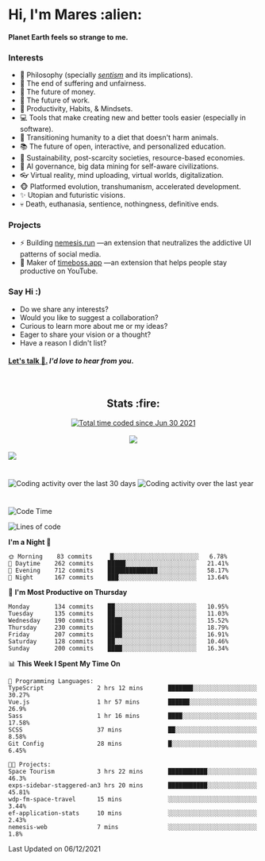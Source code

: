 <h1>Hi, I'm Mares :alien:</h1>

#### Planet Earth feels so strange to me.

### **Interests**

- 🌊 Philosophy (specially [_sentism_][sentismmedium] and its implications).
- 🎯 The end of suffering and unfairness.
- 💸 The future of money.
- 💼 The future of work.
- 🧠 Productivity, Habits, & Mindsets.
- 💻 Tools that make creating new and better tools easier (especially in software).
- 🥗 Transitioning humanity to a diet that doesn't harm animals.
- 📚 The future of open, interactive, and personalized education.
- 🌱 Sustainability, post-scarcity societies, resource-based economies.
- 🤖 AI governance, big data mining for self-aware civilizations.
- 👓 Virtual reality, mind uploading, virtual worlds, digitalization.
- 🐵 Platformed evolution, transhumanism, accelerated development.
- ✨ Utopian and futuristic visions.
- 💀 Death, euthanasia, sentience, nothingness, definitive ends.


### **Projects**

- ⚡ Building [nemesis.run](https://nemesis.run) —an extension that neutralizes the addictive UI patterns of social media.
- 💎 Maker of [timeboss.app](https://timeboss.app) —an extension that helps people stay productive on YouTube.


### **Say Hi :)**

- Do we share any interests?
- Would you like to suggest a collaboration?
- Curious to learn more about me or my ideas?
- Eager to share your vision or a thought?
- Have a reason I didn't list?

#### [Let's talk :wave:.](mailto:mareszhar@gmail.com) _I'd love to hear from you_.

[sentismmedium]: https://medium.com/@mareszhar/born-a-prisoner-a-reflection-about-life-its-struggles-and-a-plan-to-escape-d8566ce9b026

<br>

<h2 align="center">Stats :fire:</h2>

<div align="center">
  <a href="https://wakatime.com/@cfdc0e0d-4860-4b62-9ff0-cb659185525e">
    <img src="https://wakatime.com/badge/user/cfdc0e0d-4860-4b62-9ff0-cb659185525e.svg" alt="Total time coded since Jun 30 2021" />
  </a>
</div>

<br>

<div align="center">
  <img src="https://github-readme-streak-stats.herokuapp.com?user=mareszhar&theme=black-ice&hide_border=true&stroke=FFFFFF15&ring=DF8FFE&fire=DF8FFE&currStreakLabel=DF8FFE&background=1A232A&currStreakNum=86FFAB&dates=B1AAB3FF">
</div>

<!-- Add or remove this: &dates=B1AAB3FF at the end of the streak stats URL if they get bugged and aren't updating -->

<br>

<img src="https://activity-graph.herokuapp.com/graph?username=mareszhar&theme=nord&bg_color=00000000&color=979797&line=DF8FFE&point=00000000&area=true&hide_border=true">

<br>

<h1></h1>

<img src="https://wakatime.com/share/@mares/5df0ff02-9c79-41b4-b540-51dc9c65a57b.svg" alt="Coding activity over the last 30 days" />
<img src="https://wakatime.com/share/@mares/ea89ba71-f374-40af-930c-e0655909fe37.svg" alt="Coding activity over the last year" />

<h1></h1>

<!--START_SECTION:waka-->
![Code Time](http://img.shields.io/badge/Code%20Time-362%20hrs%2047%20mins-blue)

![Lines of code](https://img.shields.io/badge/From%20Hello%20World%20I%27ve%20Written-114437%20lines%20of%20code-blue)

**I'm a Night 🦉** 

```text
🌞 Morning    83 commits     █░░░░░░░░░░░░░░░░░░░░░░░░   6.78% 
🌆 Daytime    262 commits    █████░░░░░░░░░░░░░░░░░░░░   21.41% 
🌃 Evening    712 commits    ██████████████░░░░░░░░░░░   58.17% 
🌙 Night      167 commits    ███░░░░░░░░░░░░░░░░░░░░░░   13.64%

```
📅 **I'm Most Productive on Thursday** 

```text
Monday       134 commits    ██░░░░░░░░░░░░░░░░░░░░░░░   10.95% 
Tuesday      135 commits    ██░░░░░░░░░░░░░░░░░░░░░░░   11.03% 
Wednesday    190 commits    ████░░░░░░░░░░░░░░░░░░░░░   15.52% 
Thursday     230 commits    ████░░░░░░░░░░░░░░░░░░░░░   18.79% 
Friday       207 commits    ████░░░░░░░░░░░░░░░░░░░░░   16.91% 
Saturday     128 commits    ██░░░░░░░░░░░░░░░░░░░░░░░   10.46% 
Sunday       200 commits    ████░░░░░░░░░░░░░░░░░░░░░   16.34%

```


📊 **This Week I Spent My Time On** 

```text
💬 Programming Languages: 
TypeScript               2 hrs 12 mins       ███████░░░░░░░░░░░░░░░░░░   30.27% 
Vue.js                   1 hr 57 mins        ██████░░░░░░░░░░░░░░░░░░░   26.9% 
Sass                     1 hr 16 mins        ████░░░░░░░░░░░░░░░░░░░░░   17.58% 
SCSS                     37 mins             ██░░░░░░░░░░░░░░░░░░░░░░░   8.58% 
Git Config               28 mins             █░░░░░░░░░░░░░░░░░░░░░░░░   6.45%

🐱‍💻 Projects: 
Space Tourism            3 hrs 22 mins       ███████████░░░░░░░░░░░░░░   46.3% 
exps-sidebar-staggered-an3 hrs 20 mins       ███████████░░░░░░░░░░░░░░   45.81% 
wdp-fm-space-travel      15 mins             ░░░░░░░░░░░░░░░░░░░░░░░░░   3.44% 
ef-application-stats     10 mins             ░░░░░░░░░░░░░░░░░░░░░░░░░   2.43% 
nemesis-web              7 mins              ░░░░░░░░░░░░░░░░░░░░░░░░░   1.8%

```


 Last Updated on 06/12/2021
<!--END_SECTION:waka-->
